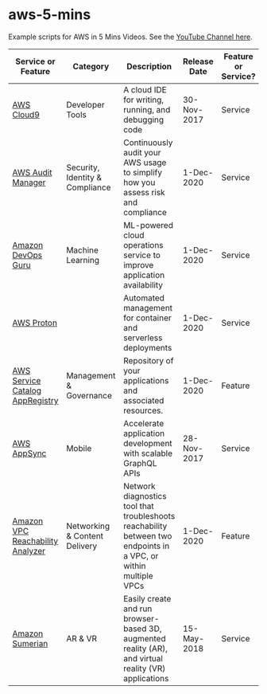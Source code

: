 # aws-5-mins
Example scripts for AWS in 5 Mins Videos. See the [YouTube Channel here](https://www.youtube.com/channel/UCT2APKG-FGwdZU3TNtJWZPw).

Service or Feature | Category | Description | Release Date | Feature or Service? | 5 Min Video
---------- | ------------ | ------------ | ---------- | ------------ | ------------
[AWS Cloud9](https://aws.amazon.com/cloud9/) | Developer Tools | A cloud IDE for writing, running, and debugging code | 30-Nov-2017 | Service | [2-Feb-2021](https://youtu.be/ZTPgkD7_0Mk)
[AWS Audit Manager](https://aws.amazon.com/audit-manager/) | Security, Identity & Compliance | Continuously audit your AWS usage to simplify how you assess risk and compliance | 1-Dec-2020 | Service | 4-Feb-2021
[Amazon DevOps Guru](https://aws.amazon.com/devops-guru/) | Machine Learning | ML-powered cloud operations service to improve application availability | 1-Dec-2020 | Service | 9-Feb-2021
[AWS Proton](https://aws.amazon.com/proton/) |  | Automated management for container and serverless deployments | 1-Dec-2020 | Service | 11-Feb-2021
[AWS Service Catalog AppRegistry](https://aws.amazon.com/blogs/mt/increase-application-visibility-governance-using-aws-service-catalog-appregistry/) | Management & Governance | Repository of your applications and associated resources. | 1-Dec-2020 | Feature | 16-Feb-2021
[AWS AppSync](https://aws.amazon.com/appsync/) | Mobile | Accelerate application development with scalable GraphQL APIs | 28-Nov-2017 | Service | 18-Feb-2021
[Amazon VPC Reachability Analyzer](https://aws.amazon.com/blogs/aws/new-vpc-insights-analyzes-reachability-and-visibility-in-vpcs/) | Networking & Content Delivery | Network diagnostics tool that troubleshoots reachability between two endpoints in a VPC, or within multiple VPCs | 1-Dec-2020 | Feature | 23-Feb-2021
[Amazon Sumerian](https://aws.amazon.com/sumerian/) | AR & VR | Easily create and run browser-based 3D, augmented reality (AR), and virtual reality (VR) applications | 15-May-2018 | Service | 25-Feb-2021







